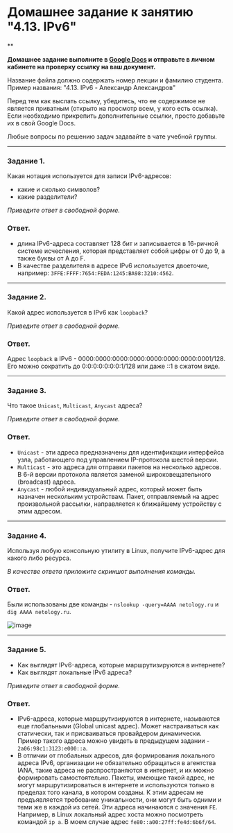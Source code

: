 # Домашнее задание к занятию "4.13. IPv6"

**

**Домашнее задание выполните в [Google Docs](https://docs.google.com/) и отправьте в личном кабинете на проверку ссылку на ваш документ.** 

Название файла должно содержать номер лекции и фамилию студента. Пример названия: "4.13. IPv6 - Александр Александров"

Перед тем как выслать ссылку, убедитесь, что ее содержимое не является приватным (открыто на просмотр всем, у кого есть ссылка). Если необходимо прикрепить дополнительные ссылки, просто добавьте их в свой Google Docs.

Любые вопросы по решению задач задавайте в чате учебной группы.

---

### Задание 1. 

Какая нотация используется для записи IPv6-адресов:

 - какие и сколько символов?
 - какие разделители?

*Приведите ответ в свободной форме.*

### Ответ. 
- длина IPv6-адреса составляет 128 бит и записывается в 16-ричной системе исчесления, которая представляет собой цифры от 0 до 9, а также буквы от A до F.
- В качестве разделителя в адресе IPv6 используется двоеточие, например: `3FFE:FFFF:7654:FEDA:1245:BA98:3210:4562`.

---

### Задание 2. 

Какой адрес используется в IPv6 как `loopback`?

*Приведите ответ в свободной форме.*

### Ответ. 

Адрес `loopback` в IPv6 - 0000:0000:0000:0000:0000:0000:0000:0001/128. Его можно сократить до 0:0:0:0:0:0:0:1/128 или даже ::1 в сжатом виде.

---

### Задание 3. 

Что такое `Unicast`, `Multicast`, `Anycast` адреса?

*Приведите ответ в свободной форме.*

### Ответ. 

- `Unicast` - эти адреса предназначены для идентификации интерфейса узла, работающего под управлением IP-протокола шестой версии.
- `Multicast` - это адреса для отправки пакетов на несколько адресов. В 6-й версии протокола является заменой широковещательного (broadcast) адреса.
- `Anycast` - любой индивидуальный адрес, который может быть назначен нескольким устройствам. Пакет, отправляемый на адрес произвольной рассылки, направляется к ближайшему устройству с этим адресом.


---

### Задание 4. 

Используя любую консольную утилиту в Linux, получите IPv6-адрес для какого либо ресурса.

*В качестве ответа приложите скриншот выполнения команды.*

### Ответ. 

Были использованы две команды - `nslookup -query=AAAA netology.ru` и `dig AAAA netology.ru`.

![image](https://user-images.githubusercontent.com/121082757/229482902-a1bc1743-ee67-4832-98f1-9823732cd138.png)


---

### Задание 5. 

 - Как выглядят IPv6-адреса, которые маршрутизируются в интернете?
 - Как выглядят локальные IPv6 адреса?

*Приведите ответ в свободной форме.*

### Ответ. 

- IPv6-адреса, которые маршрутизируются в интернете, называются еще глобальными (Global unicast адрес).  Может настраиваться как статически, так и присваиваться провайдером динамически. Пример такого адреса можно увидеть в предыдущем задании - `2a06:98c1:3123:e000::a`.
- В отличии от глобальных адресов, для формирования локального адреса IPv6, организации не обязательно обращаться в агентства IANA, 
такие адреса не распространяются в интернет, и их можно формировать самостоятельно. 
Пакеты, имеющие такой адрес, не могут маршрутизироваться в интернете и используются только в пределах того канала, в котором созданы. К этим адресам не предъявляется требование уникальности, они могут быть одними и теми же в каждой из сетей. Эти адреса начинаются с значения `FE`. Например, в Linux локальный адрес хоста можно посмотреть командой `ip a`. В моем случае адрес `fe80::a00:27ff:fe4d:6b6f/64`.

